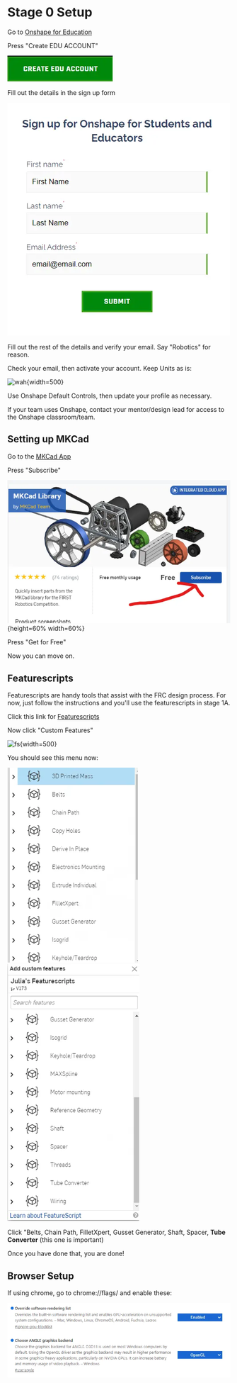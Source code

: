 # Stage 0 Setup
Go to [Onshape for Education](https://onshape.com/education-plan)

Press "Create EDU ACCOUNT" 

![edu](../../img/onshape-intro/index/edu.webp)

Fill out the details in the sign up form

![signup](../../img/onshape-intro/index/signup.webp)

Fill out the rest of the details and verify your email. Say "Robotics" for reason.

Check your email, then activate your account.
Keep Units as is:

![wah](../img/../onshape-intro/index/units.webp){width=500}

Use Onshape Default Controls, then update your profile as necessary.

If your team uses Onshape, contact your mentor/design lead for access to the Onshape classroom/team.

## Setting up MKCad
Go to the [MKCad App](https://appstore.onshape.com/apps/Manufacturers%20Models/2ZT7X5D646R3LM3ZND7LGBTYRVM4SVH6CDDGM6I=/description)

Press "Subscribe"

![subscribe](../../img/onshape-intro/index/subscribe.webp){height=60% width=60%}

Press "Get for Free"

Now you can move on.
## Featurescripts
Featurescripts are handy tools that assist with the FRC design process. For now, just follow the instructions and you'll use the featurescripts in stage 1A.

Click this link for [Featurescripts](https://cad.onshape.com/documents/95c00401c440b44ad8799ef5/w/1f1ebce01a3b8eb6fa102975/e/b92d638809ae48771ecc7ad8)

Now click "Custom Features" 

![fs](../../imgonshape-intro/index/fsarrow.webp){width=500}

You should see this menu now:

![fs1](../../img/onshape-intro/index/fs1.webp)
![fs2](../../img/onshape-intro/index/fs2.webp)

Click "Belts, Chain Path, FilletXpert, Gusset Generator, Shaft, Spacer, **Tube Converter** (this one is important)

Once you have done that, you are done!

## Browser Setup
If using chrome, go to chrome://flags/ and enable these:

![edu](../../img/onshape-intro/index/flags.webp)